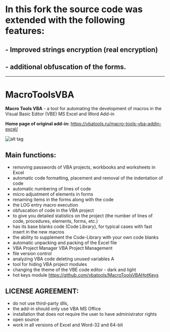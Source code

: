 # In this fork the source code was extended with the following features:

## - Improved strings encryption (real encryption)
## - additional obfuscation of the forms.

--------------------------------------------------------------------------

# MacroToolsVBA
**Macro Tools VBA** - a tool for automating the development of macros in the Visual Basic Editor (VBE) MS Excel and Word
Add-in 

**Home page of original add-in:** https://vbatools.ru/macro-tools-vba-addin-excel/

![alt tag](https://vbatools.ru/wp-content/uploads/2019/10/main-macro-tools-vba2.gif "Use Macro Tools VBA Example")

## Main functions:
 - removing passwords of VBA projects, workbooks and worksheets in Excel
 - automatic code formatting, placement and removal of the indentation of code
 - automatic numbering of lines of code
 - micro adjustment of elements in forms
 - renaming items in the forms along with the code
 - the LOG entry macro execution
 - obfuscation of code in the VBA project
 - to give you detailed statistics on the project (the number of lines of code, procedures, elements, forms, etc.)
 - has its base blanks code (Code Library), for typical cases with fast insert in the new macros
 - the ability to supplement the Code-Library with your own code blanks
 - automatic unpacking and packing of the Excel file
 - VBA Project Manager VBA Project Management
 - file version control
 - analyzing VBA code deleting unused variables A
 - tool for hiding VBA project modules
 - changing the theme of the VBE code editor - dark and light
 - hot keys module https://github.com/vbatools/MacroToolsVBAHotKeys

## LICENSE AGREEMENT:
- do not use third-party dlls,
- the add-in should only use VBA MS Office
- installation that does not require the user to have administrator rights
- open source
- work in all versions of Excel and Word-32 and 64-bit

